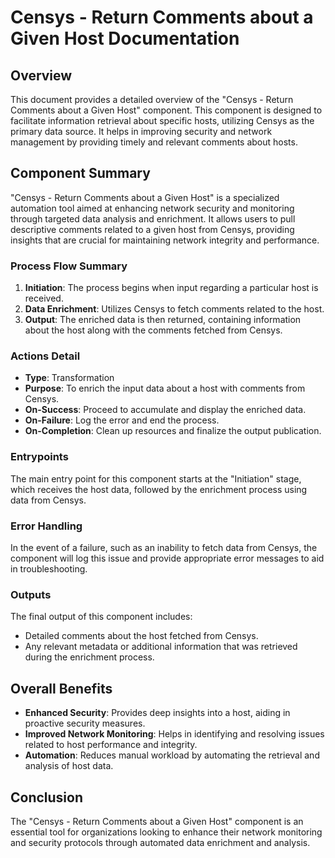 # Censys - Return Comments about a Given Host Documentation

## Overview
This document provides a detailed overview of the "Censys - Return Comments about a Given Host" component. This component is designed to facilitate information retrieval about specific hosts, utilizing Censys as the primary data source. It helps in improving security and network management by providing timely and relevant comments about hosts. 

## Component Summary
"Censys - Return Comments about a Given Host" is a specialized automation tool aimed at enhancing network security and monitoring through targeted data analysis and enrichment. It allows users to pull descriptive comments related to a given host from Censys, providing insights that are crucial for maintaining network integrity and performance.

### Process Flow Summary
1. **Initiation**: The process begins when input regarding a particular host is received.
2. **Data Enrichment**: Utilizes Censys to fetch comments related to the host.
3. **Output**: The enriched data is then returned, containing information about the host along with the comments fetched from Censys.

### Actions Detail
- **Type**: Transformation
- **Purpose**: To enrich the input data about a host with comments from Censys.
- **On-Success**: Proceed to accumulate and display the enriched data.
- **On-Failure**: Log the error and end the process.
- **On-Completion**: Clean up resources and finalize the output publication.

### Entrypoints
The main entry point for this component starts at the "Initiation" stage, which receives the host data, followed by the enrichment process using data from Censys.

### Error Handling
In the event of a failure, such as an inability to fetch data from Censys, the component will log this issue and provide appropriate error messages to aid in troubleshooting.

### Outputs
The final output of this component includes:
- Detailed comments about the host fetched from Censys.
- Any relevant metadata or additional information that was retrieved during the enrichment process.

## Overall Benefits
- **Enhanced Security**: Provides deep insights into a host, aiding in proactive security measures.
- **Improved Network Monitoring**: Helps in identifying and resolving issues related to host performance and integrity.
- **Automation**: Reduces manual workload by automating the retrieval and analysis of host data.

## Conclusion
The "Censys - Return Comments about a Given Host" component is an essential tool for organizations looking to enhance their network monitoring and security protocols through automated data enrichment and analysis.
